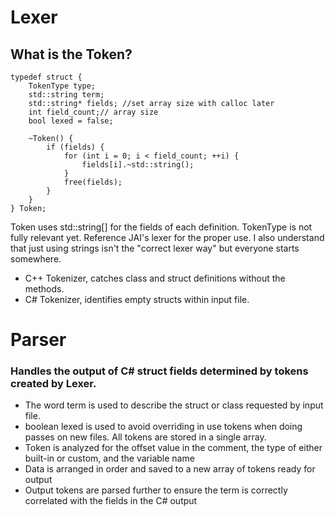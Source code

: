 # Lexer
## What is the Token?
```
typedef struct {
    TokenType type;
    std::string term;
    std::string* fields; //set array size with calloc later
    int field_count;// array size
    bool lexed = false;

    ~Token() {
        if (fields) {
            for (int i = 0; i < field_count; ++i) {
                fields[i].~std::string();
            }
            free(fields);
        }
    }
} Token;
```
Token uses std::string[] for the fields of each definition. TokenType is not fully relevant yet. Reference JAI's lexer for the proper use. I also understand that just using strings isn't the "correct lexer way" but everyone starts somewhere.
- C++ Tokenizer, catches class and struct definitions without the methods. 
- C# Tokenizer, identifies empty structs within input file.

# Parser
### Handles the output of C# struct fields determined by tokens created by Lexer.
- The word term is used to describe the struct or class requested by input file.
- boolean lexed is used to avoid overriding in use tokens when doing passes on new files. All tokens are stored in a single array.
- Token is analyzed for the offset value in the comment, the type of either built-in or custom, and the variable name
- Data is arranged in order and saved to a new array of tokens ready for output
- Output tokens are parsed further to ensure the term is correctly correlated with the fields in the C# output
